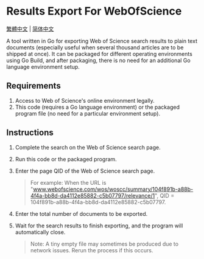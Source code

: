 # Results Export For WebOfScience
[繁體中文](README_zhTW.md) | [简体中文](README_zhCN.md)

A tool written in Go for exporting Web of Science search results to plain text documents (especially useful when several thousand articles are to be shipped at once). It can be packaged for different operating environments using Go Build, and after packaging, there is no need for an additional Go language environment setup.

## Requirements

1. Access to Web of Science's online environment legally.
2. This code (requires a Go language environment) or the packaged program file (no need for a particular environment setup).

## Instructions

1. Complete the search on the Web of Science search page.

2. Run this code or the packaged program.

3. Enter the page QID of the Web of Science search page.

    > For example: When the URL is "www.webofscience.com/wos/woscc/summary/104f891b-a88b-4f4a-bb8d-da4112e85882-c5b07797/relevance/1", QID = 104f891b-a88b-4f4a-bb8d-da4112e85882-c5b07797.

4. Enter the total number of documents to be exported.

5. Wait for the search results to finish exporting, and the program will automatically close.

    > Note: A tiny empty file may sometimes be produced due to network issues. Rerun the process if this occurs.
